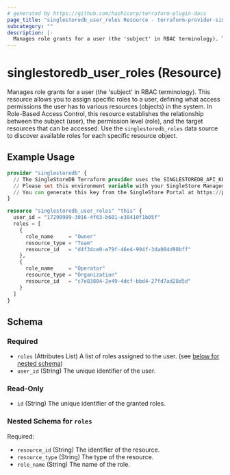 ```yaml
---
# generated by https://github.com/hashicorp/terraform-plugin-docs
page_title: "singlestoredb_user_roles Resource - terraform-provider-singlestoredb"
subcategory: ""
description: |-
  Manages role grants for a user (the 'subject' in RBAC terminology). This resource allows you to assign specific roles to a user, defining what access permissions the user has to various resources (objects) in the system. In Role-Based Access Control, this resource establishes the relationship between the subject (user), the permission level (role), and the target resources that can be accessed. Use the singlestoredb_roles data source to discover available roles for each specific resource object.
---
```


# singlestoredb_user_roles (Resource)

Manages role grants for a user (the 'subject' in RBAC terminology). This resource allows you to assign specific roles to a user, defining what access permissions the user has to various resources (objects) in the system. In Role-Based Access Control, this resource establishes the relationship between the subject (user), the permission level (role), and the target resources that can be accessed. Use the `singlestoredb_roles` data source to discover available roles for each specific resource object.

## Example Usage

```terraform
provider "singlestoredb" {
  // The SingleStoreDB Terraform provider uses the SINGLESTOREDB_API_KEY environment variable for authentication.
  // Please set this environment variable with your SingleStore Management API key.
  // You can generate this key from the SingleStore Portal at https://portal.singlestore.com/organizations/org-id/api-keys.
}

resource "singlestoredb_user_roles" "this" {
  user_id = "17290909-3016-4f63-b601-e30410f1b05f"
  roles = [
    {
      role_name     = "Owner"
      resource_type = "Team"
      resource_id   = "d4f34ce0-e79f-46e4-994f-3da004d98bff"
    },
    {
      role_name     = "Operator"
      resource_type = "Organization"
      resource_id   = "c7e83804-2e49-4dcf-bbd4-27fd7ad28d5d"
    }
  ]
}
```

<!-- schema generated by tfplugindocs -->
## Schema

### Required

- `roles` (Attributes List) A list of roles assigned to the user. (see [below for nested schema](#nestedatt--roles))
- `user_id` (String) The unique identifier of the user.

### Read-Only

- `id` (String) The unique identifier of the granted roles.

<a id="nestedatt--roles"></a>
### Nested Schema for `roles`

Required:

- `resource_id` (String) The identifier of the resource.
- `resource_type` (String) The type of the resource.
- `role_name` (String) The name of the role.


